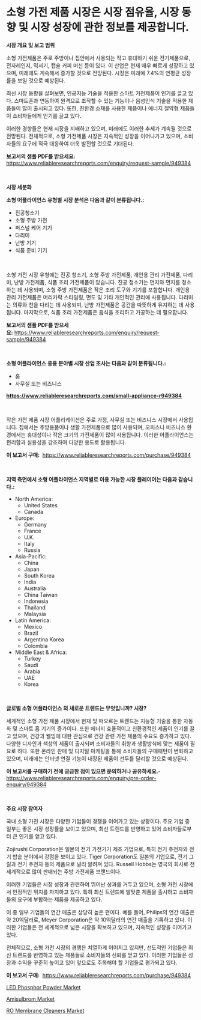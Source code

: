 <p><h1>소형 가전 제품 시장은 시장 점유율, 시장 동향 및 시장 성장에 관한 정보를 제공합니다.</h1></p><p><strong>시장 개요 및 보고 범위</strong></p>
<p><p>소형 가전제품은 주로 주방이나 집안에서 사용되는 작고 휴대하기 쉬운 전기제품으로, 전자레인지, 믹서기, 캡슐 커피 머신 등이 있다. 이 산업은 현재 매우 빠르게 성장하고 있으며, 미래에도 계속해서 증가할 것으로 전망된다. 시장은 미래에 7.4%의 연평균 성장률을 보일 것으로 예상된다.</p><p>최신 시장 동향을 살펴보면, 인공지능 기술을 적용한 스마트 가전제품이 인기를 끌고 있다. 스마트폰과 연동하여 원격으로 조작할 수 있는 기능이나 음성인식 기술을 적용한 제품들이 많이 출시되고 있다. 또한, 친환경 소재를 사용한 제품이나 에너지 절약형 제품들이 소비자들에게 인기를 끌고 있다. </p><p>이러한 경향들은 현재 시장을 지배하고 있으며, 미래에도 이러한 추세가 계속될 것으로 전망된다. 전체적으로, 소형 가전제품 시장은 지속적인 성장을 이어나가고 있으며, 소비자들의 요구에 적극 대응하여 더욱 발전할 것으로 기대된다.</p></p>
<p><strong>보고서의 샘플 PDF를 받으세요:</strong> <a href="https://www.reliableresearchreports.com/enquiry/request-sample/949384">https://www.reliableresearchreports.com/enquiry/request-sample/949384</a></p>
<p>&nbsp;</p>
<p><strong>시장 세분화</strong></p>
<p><strong>소형 어플라이언스 유형별 시장 분석은 다음과 같이 분류됩니다.:</strong></p>
<p><ul><li>진공청소기</li><li>소형 주방 가전</li><li>퍼스널 케어 기기</li><li>다리미</li><li>난방 기기</li><li>식품 준비 기기</li></ul></p>
<p>&nbsp;</p>
<p><p>소형 가전 시장 유형에는 진공 청소기, 소형 주방 가전제품, 개인용 관리 가전제품, 다리미, 난방 가전제품, 식품 조리 가전제품이 있습니다. 진공 청소기는 먼지와 먼지를 청소하는 데 사용되며, 소형 주방 가전제품은 작은 조리 도구와 기기를 포함합니다. 개인용 관리 가전제품은 머리카락 스타일링, 면도 및 기타 개인적인 관리에 사용됩니다. 다리미는 의류와 천을 다리는 데 사용되며, 난방 가전제품은 공간을 따뜻하게 유지하는 데 사용됩니다. 마지막으로, 식품 조리 가전제품은 음식을 조리하고 가공하는 데 필요합니다.</p></p>
<p><strong>보고서의 샘플 PDF를 받으세요:</strong>&nbsp;<a href="https://www.reliableresearchreports.com/enquiry/request-sample/949384">https://www.reliableresearchreports.com/enquiry/request-sample/949384</a></p>
<p>&nbsp;</p>
<p><strong> 소형 어플라이언스 응용 분야별 시장 산업 조사는 다음과 같이 분류됩니다.:</strong></p>
<p><ul><li>홈</li><li>사무실 또는 비즈니스</li></ul></p>
<p><strong><a href="https://www.reliableresearchreports.com/small-appliance-r949384">https://www.reliableresearchreports.com/small-appliance-r949384</a></strong></p>
<p>&nbsp;</p>
<p><p>작은 가전 제품 시장 어플리케이션은 주로 가정, 사무실 또는 비즈니스 시장에서 사용됩니다. 집에서는 주방용품이나 생활 가전제품으로 많이 사용되며, 오피스나 비즈니스 환경에서는 휴대성이나 작은 크기의 가전제품이 많이 사용됩니다. 이러한 어플라이언스는 편리함과 실용성을 강조하여 다양한 용도로 활용됩니다.</p></p>
<p><strong>이 보고서 구매:</strong>&nbsp; <a href="https://www.reliableresearchreports.com/purchase/949384">https://www.reliableresearchreports.com/purchase/949384</a></p>
<p>&nbsp;</p>
<p><strong>지역 측면에서 소형 어플라이언스 지역별로 이용 가능한 시장 플레이어는 다음과 같습니다.:</strong></p>
<p><ul>
    <li>
        North America:
        <ul>
            <li>United States</li>
            <li>Canada</li>
        </ul>
    </li>
    <li>
        Europe:
        <ul>
            <li>Germany</li>
            <li>France</li>
            <li>U.K.</li>
            <li>Italy</li>
            <li>Russia</li>
        </ul>
    </li>
    <li>
        Asia-Pacific:
        <ul>
            <li>China</li>
            <li>Japan</li>
            <li>South Korea</li>
            <li>India</li>
            <li>Australia</li>
            <li>China Taiwan</li>
            <li>Indonesia</li>
            <li>Thailand</li>
            <li>Malaysia</li>
        </ul>
    </li>
    <li>
        Latin America:
        <ul>
            <li>Mexico</li>
            <li>Brazil</li>
            <li>Argentina Korea</li>
            <li>Colombia</li>
        </ul>
    </li>
    <li>
        Middle East & Africa:
        <ul>
            <li>Turkey</li>
            <li>Saudi</li>
            <li>Arabia</li>
            <li>UAE</li>
            <li>Korea</li>
        </ul>
    </li>
    </ul></p>
<p>&nbsp;</p>
<p><strong>글로벌 소형 어플라이언스 의 새로운 트렌드는 무엇입니까? 시장?</strong></p>
<p><p>세계적인 소형 가전 제품 시장에서 현재 및 떠오르는 트렌드는 지능형 기술을 통한 자동화 및 스마트 홈 기기의 증가이다. 또한 에너지 효율적이고 친환경적인 제품이 인기를 끌고 있으며, 건강과 웰빙에 대한 관심으로 건강 관련 가전 제품의 수요도 증가하고 있다. 다양한 디자인과 색상의 제품이 출시되며 소비자들의 취향과 생활방식에 맞는 제품이 필요로 하다. 또한 온라인 판매 및 디지털 마케팅을 통해 소비자들의 구매패턴이 변화하고 있으며, 미래에는 인터넷 연결 기능이 내장된 제품이 선두를 달리할 것으로 예상된다.</p></p>
<p><strong>이 보고서를 구매하기 전에 궁금한 점이 있으면 문의하거나 공유하세요.</strong>- <a href="https://www.reliableresearchreports.com/enquiry/pre-order-enquiry/949384">https://www.reliableresearchreports.com/enquiry/pre-order-enquiry/949384</a></p>
<p>&nbsp;</p>
<p><strong>주요 시장 참여자</strong></p>
<p><p>국내 소형 가전 시장은 다양한 기업들이 경쟁을 이어가고 있는 상황이다. 주요 기업 중 일부는 좋은 시장 성장률을 보이고 있으며, 최신 트렌드를 반영하고 있어 소비자들로부터 큰 인기를 얻고 있다.</p><p>Zojirushi Corporation은 일본의 전기 가전기기 제조 기업으로, 특히 전기 주전자와 전기 밥솥 분야에서 강점을 보이고 있다. Tiger Corporation도 일본의 기업으로, 전기 그릴과 전기 주전자 등의 제품으로 널리 알려져 있다. Russell Hobbs는 영국의 회사로 전 세계적으로 많이 판매되는 주방 가전제품 브랜드이다.</p><p>이러한 기업들은 시장 성장과 관련하여 뛰어난 성과를 거두고 있으며, 소형 가전 시장에서 안정적인 위치를 차지하고 있다. 특히 최신 트렌드에 발맞춘 제품을 출시하고 소비자들의 요구에 부합하는 제품을 제공하고 있다.</p><p>이 중 일부 기업들의 연간 매출은 상당히 높은 편이다. 예를 들어, Philips의 연간 매출은 약 20억달러로, Meyer Corporation은 약 10억달러의 연간 매출을 기록하고 있다. 이러한 기업들은 전 세계적으로 넓은 시장을 확보하고 있으며, 지속적인 성장을 이어가고 있다.</p><p>전체적으로, 소형 가전 시장의 경쟁은 치열하게 이어지고 있지만, 선도적인 기업들은 최신 트렌드를 반영하고 있는 제품들로 소비자들의 신뢰를 얻고 있다. 이러한 기업들은 성장과 수익을 꾸준히 높이고 있어 앞으로도 주목해야 할 기업들로 평가되고 있다.</p></p>
<p><strong>이 보고서 구매:</strong>&nbsp;&nbsp;<a href="https://www.reliableresearchreports.com/purchase/949384">https://www.reliableresearchreports.com/purchase/949384</a></p>
<p><p><a href="https://www.linkedin.com/pulse/led-phosphor-powder-market-research-report-forecasted-period-7fm7e?trackingId=WTgRTvDYW3rDvn7GKNjpfA%3D%3D">LED Phosphor Powder Market</a></p><p><a href="https://www.linkedin.com/pulse/amisulbrom-market-size-furnishes-valuable-information-encompassing-iouke?trackingId=H8NaeW8eug8Yn0515T4Bww%3D%3D">Amisulbrom Market</a></p><p><a href="https://www.linkedin.com/pulse/ro-membrane-cleaners-market-centers-aspects-growth-share-opportunity-s1qde?trackingId=SPEjwNbSVb7MN9qZ9BjLAA%3D%3D">RO Membrane Cleaners Market</a></p></p>